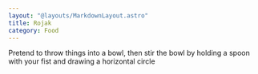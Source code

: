 ```yaml
---
layout: "@layouts/MarkdownLayout.astro"
title: Rojak
category: Food
---
```


Pretend to throw things into a bowl,
then stir the bowl by holding a spoon with your fist
and drawing a horizontal circle
